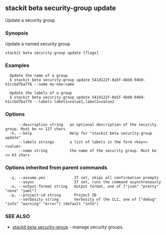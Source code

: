 ## stackit beta security-group update

Update a security group

### Synopsis

Update a named security group

```
stackit beta security-group update [flags]
```

### Examples

```
  Update the name of a group
  $ stackit beta security-group update 541d122f-0a5f-4bb0-94b9-b1ccbd7ba776 --name my-new-name

  Update the labels of a group
  $ stackit beta security-group update 541d122f-0a5f-4bb0-94b9-b1ccbd7ba776 --labels label1=value1,label2=value2
```

### Options

```
      --description string   an optional description of the security group. Must be <= 127 chars
  -h, --help                 Help for "stackit beta security-group update"
      --labels strings       a list of labels in the form <key>=<value>
      --name string          the name of the security group. Must be <= 63 chars
```

### Options inherited from parent commands

```
  -y, --assume-yes             If set, skips all confirmation prompts
      --async                  If set, runs the command asynchronously
  -o, --output-format string   Output format, one of ["json" "pretty" "none" "yaml"]
  -p, --project-id string      Project ID
      --verbosity string       Verbosity of the CLI, one of ["debug" "info" "warning" "error"] (default "info")
```

### SEE ALSO

* [stackit beta security-group](./stackit_beta_security-group.md)	 - manage security groups.

